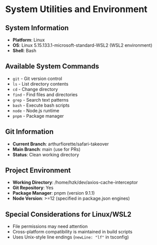 # System Utilities and Environment

## System Information

- **Platform**: Linux
- **OS**: Linux 5.15.133.1-microsoft-standard-WSL2 (WSL2 environment)
- **Shell**: Bash

## Available System Commands

- `git` - Git version control
- `ls` - List directory contents
- `cd` - Change directory
- `find` - Find files and directories
- `grep` - Search text patterns
- `bash` - Execute bash scripts
- `node` - Node.js runtime
- `pnpm` - Package manager

## Git Information

- **Current Branch**: arthurfiorette/safari-takeover
- **Main Branch**: main (use for PRs)
- **Status**: Clean working directory

## Project Environment

- **Working Directory**: /home/hzk/dev/axios-cache-interceptor
- **Git Repository**: Yes
- **Package Manager**: pnpm (version 9.1.1)
- **Node Version**: >=12 (specified in package.json engines)

## Special Considerations for Linux/WSL2

- File permissions may need attention
- Cross-platform compatibility is maintained in build scripts
- Uses Unix-style line endings (`newLine: "lf"` in tsconfig)
